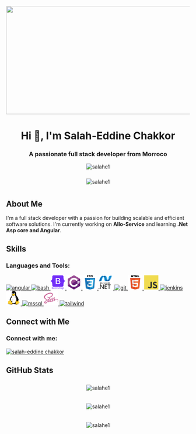 <img  src="https://img.freepik.com/free-vector/tech-repair-facebook-cover-template_23-2150046975.jpg?ga=GA1.1.613906915.1727107899&semt=ais_hybrid" width="1440" height="296">

<h1 align="center">Hi 👋, I'm Salah-Eddine Chakkor</h1>
<h3 align="center">A passionate full stack developer from Morroco</h3>
<div align="center">
<p style="text-align: center;"> <img width="400" src="https://img.etimg.com/thumb/width-1200,height-900,imgsize-638053,resizemode-75,msid-84146083/prime/technology-and-startups/booting-up-developer-economy-how-tech-startups-are-helping-coders-build-and-test-software-faster.jpg" alt="salahe1" /> </p>
</div>
<div align="center">
 <img src="https://komarev.com/ghpvc/?username=salahe1&label=Profile%20views&color=0e75b6&style=flat" alt="salahe1" style="margin: 10px;" /> 
</div>

## About Me

I'm a full stack developer with a passion for building scalable and efficient software solutions. I'm currently working on **Allo-Service** and learning **.Net Asp core and Angular**.

## Skills

<h3 align="left">Languages and Tools:</h3>
<p align="left">
<a href="https://angular.io" target="_blank" rel="noreferrer"> <img src="https://angular.io/assets/images/logos/angular/angular.svg" alt="angular" width="40" height="40"/> </a>
<a href="https://www.gnu.org/software/bash/" target="_blank" rel="noreferrer"> <img src="https://www.vectorlogo.zone/logos/gnu_bash/gnu_bash-icon.svg" alt="bash" width="40" height="40"/> </a>
<a href="https://getbootstrap.com" target="_blank" rel="noreferrer"> <img src="https://raw.githubusercontent.com/devicons/devicon/master/icons/bootstrap/bootstrap-plain-wordmark.svg" alt="bootstrap" width="40" height="40"/> </a>
<a href="https://www.w3schools.com/cs/" target="_blank" rel="noreferrer"> <img src="https://raw.githubusercontent.com/devicons/devicon/master/icons/csharp/csharp-original.svg" alt="csharp" width="40" height="40"/> </a>
<a href="https://www.w3schools.com/css/" target="_blank" rel="noreferrer"> <img src="https://raw.githubusercontent.com/devicons/devicon/master/icons/css3/css3-original-wordmark.svg" alt="css3" width="40" height="40"/> </a>
<a href="https://dotnet.microsoft.com/" target="_blank" rel="noreferrer"> <img src="https://raw.githubusercontent.com/devicons/devicon/master/icons/dot-net/dot-net-original-wordmark.svg" alt="dotnet" width="40" height="40"/> </a>
<a href="https://git-scm.com/" target="_blank" rel="noreferrer"> <img src="https://www.vectorlogo.zone/logos/git-scm/git-scm-icon.svg" alt="git" width="40" height="40"/> </a>
<a href="https://www.w3.org/html/" target="_blank" rel="noreferrer"> <img src="https://raw.githubusercontent.com/devicons/devicon/master/icons/html5/html5-original-wordmark.svg" alt="html5" width="40" height="40"/> </a>
<a href="https://developer.mozilla.org/en-US/docs/Web/JavaScript" target="_blank" rel="noreferrer"> <img src="https://raw.githubusercontent.com/devicons/devicon/master/icons/javascript/javascript-original.svg" alt="javascript" width="40" height="40"/> </a>
<a href="https://www.jenkins.io" target="_blank" rel="noreferrer"> <img src="https://www.vectorlogo.zone/logos/jenkins/jenkins-icon.svg" alt="jenkins" width="40" height="40"/> </a>
<a href="https://www.linux.org/" target="_blank" rel="noreferrer"> <img src="https://raw.githubusercontent.com/devicons/devicon/master/icons/linux/linux-original.svg" alt="linux" width="40" height="40"/> </a>
<a href="https://www.microsoft.com/en-us/sql-server" target="_blank" rel="noreferrer"> <img src="https://www.svgrepo.com/show/303229/microsoft-sql-server-logo.svg" alt="mssql" width="40" height="40"/> </a>
<a href="https://sass-lang.com" target="_blank" rel ="noreferrer"> <img src="https://raw.githubusercontent.com/devicons/devicon/master/icons/sass/sass-original.svg" alt="sass" width="40" height="40"/> </a>
<a href="https://tailwindcss.com/" target="_blank" rel="noreferrer"> <img src="https://www.vectorlogo.zone/logos/tailwindcss/tailwindcss-icon.svg" alt="tailwind" width="40" height="40"/> </a>
</p>

## Connect with Me

<h3 align="left">Connect with me:</h3>
<p align="left">
<a href="https://linkedin.com/in/salah-eddine chakkor" target="blank"><img align="center" src="https://raw.githubusercontent.com/rahuldkjain/github-profile-readme-generator/master/src/images/icons/Social/linked-in-alt.svg" alt="salah-eddine chakkor" height="30" width="40" /></a>
</p>

## GitHub Stats

<div align="center">
  <img src="https://github-readme-stats.vercel.app/api/top-langs?username=salahe1&show_icons=true&locale=en&layout=compact" alt="salahe1" style="margin: 10px;" />
  <p></p>
  <img src="https://github-readme-stats.vercel.app/api?username=salahe1&show_icons=true&locale=en" alt="salahe1" style="margin: 10px;" />
    <p></p>
  <img src="https://github-readme-streak-stats.herokuapp.com/?user=salahe1&" alt="salahe1" style="margin: 10px;" />
</div>
